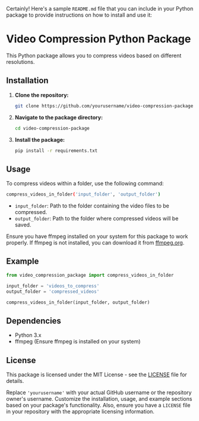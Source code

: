 Certainly! Here's a sample `README.md` file that you can include in your Python package to provide instructions on how to install and use it:

# Video Compression Python Package

This Python package allows you to compress videos based on different resolutions.

## Installation

1. **Clone the repository:**

    ```bash
    git clone https://github.com/yourusername/video-compression-package.git
    ```

2. **Navigate to the package directory:**

    ```bash
    cd video-compression-package
    ```

3. **Install the package:**

    ```bash
    pip install -r requirements.txt
    ```

## Usage

To compress videos within a folder, use the following command:

```bash
compress_videos_in_folder('input_folder', 'output_folder')
```

- `input_folder`: Path to the folder containing the video files to be compressed.
- `output_folder`: Path to the folder where compressed videos will be saved.

Ensure you have ffmpeg installed on your system for this package to work properly. If ffmpeg is not installed, you can download it from [ffmpeg.org](https://ffmpeg.org/download.html).

## Example

```python
from video_compression_package import compress_videos_in_folder

input_folder = 'videos_to_compress'
output_folder = 'compressed_videos'

compress_videos_in_folder(input_folder, output_folder)
```

## Dependencies

- Python 3.x
- ffmpeg (Ensure ffmpeg is installed on your system)

## License

This package is licensed under the MIT License - see the [LICENSE](LICENSE) file for details.


Replace `'yourusername'` with your actual GitHub username or the repository owner's username. Customize the installation, usage, and example sections based on your package's functionality. Also, ensure you have a `LICENSE` file in your repository with the appropriate licensing information.